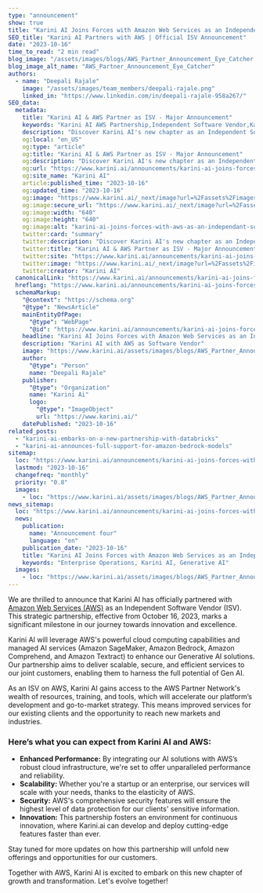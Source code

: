 ```yaml
---
type: "announcement"
show: true
title: "Karini AI Joins Forces with Amazon Web Services as an Independent Software Vendor"
SEO_title: "Karini AI Partners with AWS | Official ISV Announcement"
date: "2023-10-16"
time_to_read: "2 min read"
blog_image: "/assets/images/blogs/AWS_Partner_Announcement_Eye_Catcher.png"
blog_image_alt_name: "AWS_Partner_Announcement_Eye_Catcher"
authors:
  - name: "Deepali Rajale"
    image: "/assets/images/team_members/deepali-rajale.png"
    linked_in: "https://www.linkedin.com/in/deepali-rajale-958a267/"
SEO_data:
  metadata:
    title: "Karini AI & AWS Partner as ISV - Major Announcement"
    keywords: "Karini AI AWS Partnership,Independent Software Vendor,Karini AI Announcement,AWS ISV Collaboration,Cloud AI Solutions,Generative AI Solutions"
    description: "Discover Karini AI's new chapter as an Independent Software Vendor (ISV) with Amazon Web Services. A milestone in AI innovation and cloud computing synergy."
    og:local: "en_US"
    og:type: "article"
    og:title: "Karini AI & AWS Partner as ISV - Major Announcement"
    og:description: "Discover Karini AI's new chapter as an Independent Software Vendor (ISV) with Amazon Web Services. A milestone in AI innovation and cloud computing synergy."
    og:url: "https://www.karini.ai/announcements/karini-ai-joins-forces-with-aws-as-an-independant-software-vendor"
    og:site_name: "Karini AI"
    article:published_time: "2023-10-16"
    og:updated_time: "2023-10-16"
    og:image: "https://www.karini.ai/_next/image?url=%2Fassets%2Fimages%2Fblogs%2FAWS_Partner_Announcement_Eye_Catcher.png&w=640&q=75"
    og:image:secure_url: "https://www.karini.ai/_next/image?url=%2Fassets%2Fimages%2Fblogs%2FAWS_Partner_Announcement_Eye_Catcher.png&w=640&q=75"
    og:image:width: "640"
    og:image:height: "640"
    og:image:alt: "karini-ai-joins-forces-with-aws-as-an-independant-software-vendor"
    twitter:card: "summary"
    twitter:description: "Discover Karini AI's new chapter as an Independent Software Vendor (ISV) with Amazon Web Services. A milestone in AI innovation and cloud computing synergy."
    twitter:title: "Karini AI & AWS Partner as ISV - Major Announcement"
    twitter:site: "https://www.karini.ai/announcements/karini-ai-joins-forces-with-aws-as-an-independant-software-vendor"
    twitter:image: "https://www.karini.ai/_next/image?url=%2Fassets%2Fimages%2Fblogs%2FAWS_Partner_Announcement_Eye_Catcher.png&w=640&q=75"
    twitter:creator: "Karini AI"
  canonicalLink: "https://www.karini.ai/announcements/karini-ai-joins-forces-with-aws-as-an-independant-software-vendor"
  hreflang: "https://www.karini.ai/announcements/karini-ai-joins-forces-with-aws-as-an-independant-software-vendor"
  schemaMarkup:
    "@context": "https://schema.org"
    "@type": "NewsArticle"
    mainEntityOfPage:
      "@type": "WebPage"
      "@id": "https://www.karini.ai/announcements/karini-ai-joins-forces-with-aws-as-an-independant-software-vendor"
    headline: "Karini AI Joins Forces with Amazon Web Services as an Independent Software Vendor"
    description: "Karini AI with AWS as Software Vendor"
    image: "https://www.karini.ai/assets/images/blogs/AWS_Partner_Announcement_Eye_Catcher.png"
    author:
      "@type": "Person"
      name: "Deepali Rajale"
    publisher:
      "@type": "Organization"
      name: "Karini Ai"
      logo:
        "@type": "ImageObject"
        url: "https://www.karini.ai/"
    datePublished: "2023-10-16"
related_posts:
  - "karini-ai-embarks-on-a-new-partnership-with-databricks"
  - "karini-ai-announces-full-support-for-amazon-bedrock-models"
sitemap:
  loc: "https://www.karini.ai/announcements/karini-ai-joins-forces-with-aws-as-an-independant-software-vendor"
  lastmod: "2023-10-16"
  changefreq: "monthly"
  priority: "0.8"
  images:
    - loc: "https://www.karini.ai/assets/images/blogs/AWS_Partner_Announcement_Eye_Catcher.png"
news_sitemap:
  loc: "https://www.karini.ai/announcements/karini-ai-joins-forces-with-aws-as-an-independant-software-vendor"
  news:
    publication:
      name: "Announcement four"
      language: "en"
    publication_date: "2023-10-16"
    title: "Karini AI Joins Forces with Amazon Web Services as an Independent Software Vendor"
    keywords: "Enterprise Operations, Karini AI, Generative AI"
  images:
    - loc: "https://www.karini.ai/assets/images/blogs/AWS_Partner_Announcement_Eye_Catcher.png"
---
```


We are thrilled to announce that Karini AI has officially partnered with [Amazon Web Services (AWS)](http://aws.amazon.com) as an Independent Software Vendor (ISV). This strategic partnership, effective from October 16, 2023, marks a significant milestone in our journey towards innovation and excellence.

Karini AI will leverage AWS's powerful cloud computing capabilities and managed AI services (Amazon SageMaker, Amazon Bedrock, Amazon Comprehend, and Amazon Textract) to enhance our Generative AI solutions. Our partnership aims to deliver scalable, secure, and efficient services to our joint customers, enabling them to harness the full potential of Gen AI.

As an ISV on AWS, Karini AI gains access to the AWS Partner Network's wealth of resources, training, and tools, which will accelerate our platform’s development and go-to-market strategy. This means improved services for our existing clients and the opportunity to reach new markets and industries.

### Here’s what you can expect from Karini AI and AWS:

- **Enhanced Performance:** By integrating our AI solutions with AWS’s robust cloud infrastructure, we're set to offer unparalleled performance and reliability.
- **Scalability:** Whether you're a startup or an enterprise, our services will scale with your needs, thanks to the elasticity of AWS.
- **Security:** AWS's comprehensive security features will ensure the highest level of data protection for our clients' sensitive information.
- **Innovation:** This partnership fosters an environment for continuous innovation, where Karini.ai can develop and deploy cutting-edge features faster than ever.

Stay tuned for more updates on how this partnership will unfold new offerings and opportunities for our customers.

Together with AWS, Karini AI is excited to embark on this new chapter of growth and transformation. Let's evolve together!
